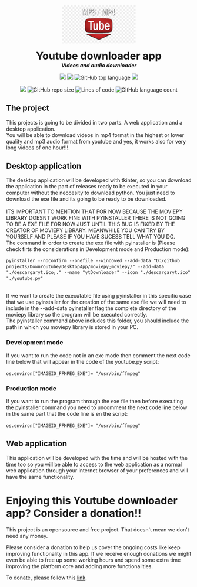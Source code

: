 <p align="center">
  <img width="200" src="https://github.com/dmtzs/DownYoutube/blob/master/ytImage.png">
  <h1 align="center" style="margin: 0 auto 0 auto;">Youtube downloader app</h1>
  <h5 align="center" style="margin: 0 auto 0 auto;">Videos and audio downloader</h5>
</p>

<p align="center">
    <img src="https://img.shields.io/github/last-commit/dmtzs/DownYoutube">
    <img src="https://img.shields.io/github/issues/dmtzs/DownYoutube?label=issues">
    <img alt="GitHub top language" src="https://img.shields.io/github/languages/top/dmtzs/DownYoutube">
    <img src="https://img.shields.io/github/stars/dmtzs/DownYoutube">
</p>

<p align="center">
  <img src="https://img.shields.io/github/languages/code-size/dmtzs/DownYoutube">
  <img alt="GitHub repo size" src="https://img.shields.io/github/repo-size/dmtzs/DownYoutube">
  <img alt="Lines of code" src="https://img.shields.io/tokei/lines/github/dmtzs/DownYoutube?label=total%20lines%20in%20repo">
  <img alt="GitHub language count" src="https://img.shields.io/github/languages/count/dmtzs/DownYoutube">
</p>

## The project
This projects is going to be divided in two parts. A web application and a desktop application.
<br>
You will be able to download videos in mp4 format in the highest or lower quality and mp3 audio format from youtube 
and yes, it works also for very long videos of one hour!!!.

## Desktop application
The desktop application will be developed with tkinter, so you can download the application in the part of releases ready to be executed in your 
computer without the neccesity to download python. You just need to download the exe file and its going to be ready to be downloaded.
<br><br>
ITS IMPORTANT TO MENTION THAT FOR NOW BECAUSE THE MOVIEPY LIBRARY DOESNT WORK FINE WITH PYINSTALLER THERE IS NOT GOING TO BE A EXE FILE FOR NOW 
JUST UNTIL THIS BUG IS FIXED BY THE CREATOR OF MOVIEPY LIBRARY. MEANWHILE YOU CAN TRY BY YOURSELF AND PLEASE IF YOU HAVE SUCESS TELL WHAT YOU DO.
<br>
The command in order to create the exe file with pyinstaller is (Please check firts the considerations in Development mode and Production mode):
```
pyinstaller --noconfirm --onefile --windowed --add-data "D:/github projects/DownYoutube/DesktopApp/moviepy;moviepy/" --add-data "./descargaryt.ico;." --name "ytDownloader" --icon "./descargaryt.ico" "./youtube.py"
```
<br>
If we want to create the executable file using pyinstaller in this specific case that we use pyinstaller for the creation of the same exe file we 
will need to include in the --add-data pyinstaller flag the complete directory of the moviepy library so the program will be executed correctly.
<br>
The pyinstaller command above includes this folder, you should include the path in which you moviepy library is stored in your PC.

### Development mode
If you want to run the code not in an exe mode then comment the next code line below that will appear in the code of the youtube.py script:

``
os.environ["IMAGEIO_FFMPEG_EXE"]= "/usr/bin/ffmpeg"
``

### Production mode
If you want to run the program through the exe file then before executing the pyinstaller command you need to uncomment the next code line below 
in the same part that the code line is en the script:

``
os.environ["IMAGEIO_FFMPEG_EXE"]= "/usr/bin/ffmpeg"
``

## Web application
This application will be developed with the time and will be hosted with the time too so you will be able to access to the web application as a normal 
web application through your internet browser of your preferences and will have the same functionality.

# Enjoying this Youtube downloader app? Consider a donation!!
This project is an opensource and free project. That doesn't mean we don't need any money.

Please consider a donation to help us cover the ongoing costs like keep improving functionality in this app. If we receive enough donations we might even be able to free up some working hours and spend some extra time improving the platform core and adding more functionalities.

To donate, please follow this [link](https://ceneka.net/dmtzs).
